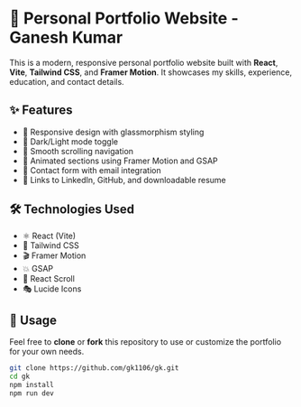# 🎉 Personal Portfolio Website - Ganesh Kumar

This is a modern, responsive personal portfolio website built with **React**, **Vite**, **Tailwind CSS**, and **Framer Motion**. It showcases my skills, experience, education, and contact details.

## ✨ Features

- 🌟 Responsive design with glassmorphism styling  
- 🌙 Dark/Light mode toggle  
- 🚀 Smooth scrolling navigation  
- 🎨 Animated sections using Framer Motion and GSAP  
- 📧 Contact form with email integration  
- 🔗 Links to LinkedIn, GitHub, and downloadable resume  

## 🛠️ Technologies Used

- ⚛️ React (Vite)  
- 🎨 Tailwind CSS  
- 🎬 Framer Motion  
- 💥 GSAP  
- 🔗 React Scroll  
- 🎭 Lucide Icons  

## 🚀 Usage

Feel free to **clone** or **fork** this repository to use or customize the portfolio for your own needs.

```bash
git clone https://github.com/gk1106/gk.git
cd gk
npm install
npm run dev
